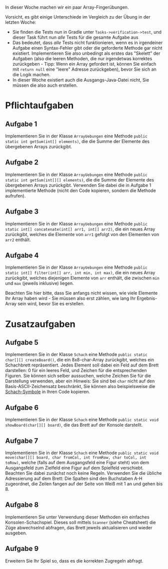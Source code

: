 In dieser Woche machen wir ein paar Array-Fingerübungen.

Vorsicht, es gibt einige Unterschiede im Vergleich zu der Übung in der letzten Woche:

* Sie finden die Tests nun in Gradle unter `Tasks->verification->test`, und dieser Task führt nun _alle_ Tests für die gesamte Aufgabe aus
* Das bedeutet, dass _alle_ Tests nicht funktionieren, wenn es in irgendeiner Aufgabe einen Syntax-Fehler gibt oder die geforderte Methode gar nicht existiert. Implementieren Sie also unbedingt als erstes das "Skelett" der Aufgaben (also die leeren Methoden, die nur irgendetwas korrektes zurückgeben - Tipp: Wenn ein Array gefordert ist, können Sie einfach mit `return null` eine "leere" Adresse zurückgeben), bevor Sie sich an die Logik machen.
* In dieser Woche existiert auch die Ausgangs-Java-Datei nicht, Sie müssen die also auch erstellen.

# Pflichtaufgaben
## Aufgabe 1

Implementieren Sie in der Klasse `ArrayUebungen` eine Methode `public static int getSum(int[] elements)`, die die Summe der Elemente des übergebenen Arrays zurückgibt.

## Aufgabe 2

Implementieren Sie in der Klasse `ArrayUebungen` eine Methode `public static int getSum(int[][] elements)`, die die Summe der Elemente des übergebenen Arrays zurückgibt. Verwenden Sie dabei die in Aufgabe 1 implementierte Methode (nicht den Code kopieren, sondern die Methode aufrufen).

## Aufgabe 3

Implementieren Sie in der Klasse `ArrayUebungen` eine Methode `public static int[] concatenate(int[] arr1, int[] arr2)`, die ein neues Array zurückgibt, welches die Elemente von `arr1` gefolgt von den Elementen von `arr2` enthält.

## Aufgabe 4

Implementieren Sie in der Klasse `ArrayUebungen` eine Methode `public static int[] filter(int[] arr, int min, int max)`, die ein neues Array zurückgibt, welches diejenigen Elemente von `arr` enthält, die zwischen `min` und `max` (jeweils inklusive) liegen.

Beachten Sie hier bitte, dass Sie anfangs nicht wissen, wie viele Elemente Ihr Array haben wird - Sie müssen also erst zählen, wie lang Ihr Ergebnis-Array sein wird, bevor Sie es erstellen.

# Zusatzaufgaben

## Aufgabe 5

Implementieren Sie in der Klasse `Schach` eine Methode `public static char[][] createBoard()`, die ein 8x8-char-Array zurückgibt, welches ein Schachbrett repräsentiert. Jedes Element soll dabei ein Feld auf dem Brett darstellen: 0 für ein leeres Feld, und Zeichen für die entsprechenden Figuren. Sie können sich selber aussuchen, welche Zeichen Sie für die Darstellung verwenden, aber ein Hinweis: Sie sind bei `char` nicht auf den Basis-ASCII-Zeichensatz beschränkt, Sie können also beispielsweise die [Schach-Symbole](https://en.wikipedia.org/wiki/Chess_symbols_in_Unicode) in Ihren Code kopieren.

## Aufgabe 6

Implementieren Sie in der Klasse `Schach` eine Methode `public static void showBoard(char[][] board)`, die das Brett auf der Konsole darstellt.

## Aufgabe 7

Implementieren Sie in der Klasse `Schach` eine Methode `public static void move(char[][] board, char fromCol, int fromRow, char toCol, int toRow)`, welche (falls auf dem Ausgangsfeld eine Figur steht) von dem Ausgangsfeld zum Zielfeld eine Figur auf dem Spielfeld verschiebt. Beachten Sie dabei zunächst noch keine Regeln. Verwenden Sie die übliche Adressierung auf dem Brett: Die Spalten sind den Buchstaben A-H zugeordnet, die Zeilen fangen auf der Seite von Weiß mit 1 an und gehen bis 8.

## Aufgabe 8

Implementieren Sie unter Verwendung dieser Methoden ein einfaches Konsolen-Schachspiel. Dieses soll mittels `Scanner` (siehe Cheatsheet) die Züge abwechselnd abfragen, das Brett jeweils aktualisieren und wieder ausgeben.

## Aufgabe 9

Erweitern Sie Ihr Spiel so, dass es die korrekten Zugregeln abfragt.